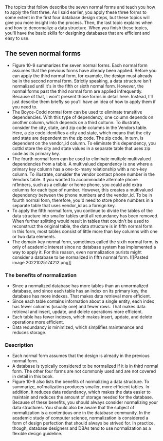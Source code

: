 The topics that follow describe the seven normal forms and teach you how to apply the first three. As I said earlier, you apply these three forms to some extent in the first four database design steps, but these topics will give you more insight into the process. Then, the last topic explains when and how to denormalize a data structure. When you finish these topics, you'll have the basic skills for designing databases that are efficient and easy to use.
## The seven normal forms
- Figure 10-9 summarizes the seven normal forms. Each normal form assumes that the previous forms have already been applied. Before you can apply the third normal form, for example, the design must already be in the second normal form. Strictly speaking, a data structure isn't normalized until it's in the fifth or sixth normal form. However, the normal forms past the third normal form are applied infrequently. Because of that, I won't present those forms in detail here. Instead, I'll just describe them briefly so you'll have an idea of how to apply them if you need to. 
- The Boyce-Codd normal form can be used to eliminate transitive dependencies. With this type of dependency, one column depends on another column, which depends on a third coltunn. To illustrate, consider the city, state, and zip code columns in the Vendors table. Here, a zip code identifies a city and state, which means that the city and state are dependent on the zip code. The zip code, in turn, is dependent on the vendor_id column. To eliminate this dependency, you cottld store the city and state values in a separate table that uses zip code as its primary key. 
- The fourth normal form can be used to eliminate multiple multivalued dependencies from a table. A multivalued dependency is one where a primary key column has a one-to-many relationship with a non-key column. To illustrate, consider the vendor contact phone number in the Vendors table. If you wanted to accommodate alternate phone nt1mbers, such as a cellular or home phone, you could add extra columns for each type of number. However, this creates a multivalued dependency between the phone numbers and the vendor_id. To be in fourth normal fonn, therefore, you'd need to store phone numbers in a separate table that uses vendor_id as a foreign key. 
- To apply the fifth normal form, you continue to divide the tables of the data structure into smaller tables until all redundancy has been removed. When further splitting would result in tables that couldn't be used to reconstruct the original table, the data structure is in fifth normal form. In this form, most tables consist of little more than key columns with one or two data elements. 
- The domain-key normal form, sometimes called the sixth normal form, is only of academic interest since no database system has implemented a way to apply it. For this reason, even normalization purists might consider a database to be normalized in fifth normal form.
![[Pasted image 20221025174212.png]]
### The benefits of normalization
- Since a normalized database has more tables than an unnormalized database, and since each table has an index on its primary key, the database has more indexes. That makes data retrieval more efficient. 
- Since each table contains information about a single entity, each index has fewer columns (usually one) and fewer rows. That makes data retrieval and insert, update, and delete operations more efficient. 
- Each table has fewer indexes, which makes insert, update, and delete operations more efficient. 
- Data redundancy is minimized, which simplifies maintenance and reduces storage. 
### Description
- Each normal form assumes that the design is already in the previous normal form. 
- A database is typically considered to be normalized if it is in third normal form. The other four forms are not commonly used and are not covered in detail in this book.
- Figure 10-9 also lists the benefits of normalizing a data structure. To summarize, no1malization produces smaller, more efficient tables. In addition, it reduces data redundancy, which makes the data easier to maintain and reduces the amount of storage needed for the database. Because of these benefits, you should always consider normalizing your data structures. You should also be aware that the subject of normalization is a contentious one in the database community. In the academic study of computer science, normalization is considered a form of design perfection that should always be strived for. In practice, though, database designers and DBAs tend to use normalization as a flexible design guideline.
